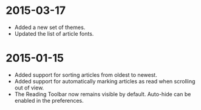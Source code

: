# 2015-03-17

- Added a new set of themes.
- Updated the list of article fonts.

# 2015-01-15

- Added support for sorting articles from oldest to newest.
- Added support for automatically marking articles as read when scrolling out of view.
- The Reading Toolbar now remains visible by default. Auto-hide can be enabled in the preferences.
